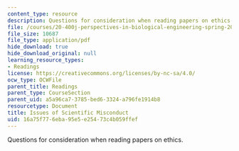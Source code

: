 ```yaml
---
content_type: resource
description: Questions for consideration when reading papers on ethics.
file: /courses/20-400j-perspectives-in-biological-engineering-spring-2006/16a75f776eba95e5e25473c4b059ffef_questions.pdf
file_size: 10687
file_type: application/pdf
hide_download: true
hide_download_original: null
learning_resource_types:
- Readings
license: https://creativecommons.org/licenses/by-nc-sa/4.0/
ocw_type: OCWFile
parent_title: Readings
parent_type: CourseSection
parent_uid: a5a96ca7-3785-bed6-3324-a796fe1914b8
resourcetype: Document
title: Issues of Scientific Misconduct
uid: 16a75f77-6eba-95e5-e254-73c4b059ffef
---
```

Questions for consideration when reading papers on ethics.